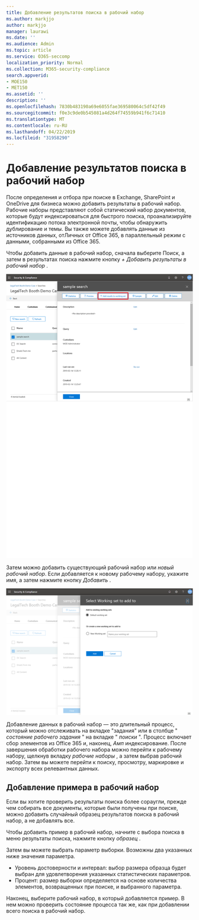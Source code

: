 ```yaml
---
title: Добавление результатов поиска в рабочий набор
ms.author: markjjo
author: markjjo
manager: laurawi
ms.date: ''
ms.audience: Admin
ms.topic: article
ms.service: O365-seccomp
localization_priority: Normal
ms.collection: M365-security-compliance
search.appverid:
- MOE150
- MET150
ms.assetid: ''
description: ''
ms.openlocfilehash: 7830b483190a69e6055fae369580064c5df42f49
ms.sourcegitcommit: f0e3c9de0b545081a4d264f74559b941f6c71410
ms.translationtype: MT
ms.contentlocale: ru-RU
ms.lasthandoff: 04/22/2019
ms.locfileid: "31958290"
---
```

# <a name="add-search-results-to-a-working-set"></a>Добавление результатов поиска в рабочий набор

После определения и отбора при поиске в Exchange, SharePoint и OneDrive для бизнеса можно добавить результаты в рабочий набор. Рабочие наборы представляют собой статический набор документов, которые будут индексироваться для быстрого поиска, проанализируйте идентификацию потока электронной почты, чтобы обнаружить дублирование и темы.  Вы также можете добавлять данные из источников данных, отЛичных от Office 365, в параллельный режим с данными, собранными из Office 365.

Чтобы добавить данные в рабочий набор, сначала выберите Поиск, а затем в результатах поиска нажмите кнопку *+ Добавить результаты в рабочий набор* .

![Добавление данных в рабочий набор](../media/c1b4fc00-7a15-4587-b9b0-ce594bb02e4d.png)

Затем можно добавить существующий рабочий набор или *новый рабочий набор*.  Если добавляется к новому рабочему набору, укажите имя, а затем нажмите кнопку *Добавить* .

![Выбор рабочего набора](../media/e8c6ab51-da8d-4c39-9b21-26bfdf453fb9.png)

Добавление данных в рабочий набор — это длительный процесс, который можно отслеживать на вкладке "задания" или в столбце " *состояние рабочего задания* " на вкладке " *поиски* ".  Процесс включает сбор элементов из Office 365 и, наконец, _Амп_ индексирование.  После завершения обработки рабочего набора можно перейти к рабочему набору, щелкнув вкладку *рабочие наборы* , а затем выбрав рабочий набор.  Затем вы можете перейти к поиску, просмотру, маркировке и экспорту всех релевантных данных.

## <a name="adding-a-sample-to-a-working-set"></a>Добавление примера в рабочий набор

Если вы хотите проверить результаты поиска более сораугли, прежде чем собирать все документы, которые были получены при поиске, можно добавить случайный образец результатов поиска в рабочий набор, а не добавлять все.

Чтобы добавить пример в рабочий набор, начните с выбора поиска в меню результаты поиска, нажмите кнопку *образец* .

Затем вы можете выбрать параметр выборки. Возможны два указанных ниже значения параметра.
- Уровень достоверности и интервал: выбор размера образца будет выбран для удовлетворения указанных статистических параметров.
- Процент: размер выборки определяется на основе количества элементов, возвращенных при поиске, и выбранного параметра.

Наконец, выберите рабочий набор, в который добавляется пример. В нем можно проверить состояние процесса так же, как при добавлении всего поиска в рабочий набор. 